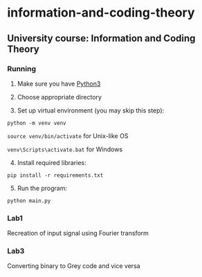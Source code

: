 # information-and-coding-theory

## University course: Information and Coding Theory

### Running

1. Make sure you have [Python3](https://www.python.org/downloads/)

2. Choose appropriate directory

3. Set up virtual environment (you may skip this step):

<code>python -m venv venv</code>

<code>source venv/bin/activate</code> for Unix-like OS

<code>venv\Scripts\activate.bat</code> for Windows

4. Install required libraries: 

<code>pip install -r requirements.txt</code>

5. Run the program:

<code>python main.py</code>

### Lab1

Recreation of input signal using Fourier transform

### Lab3

Converting binary to Grey code and vice versa
